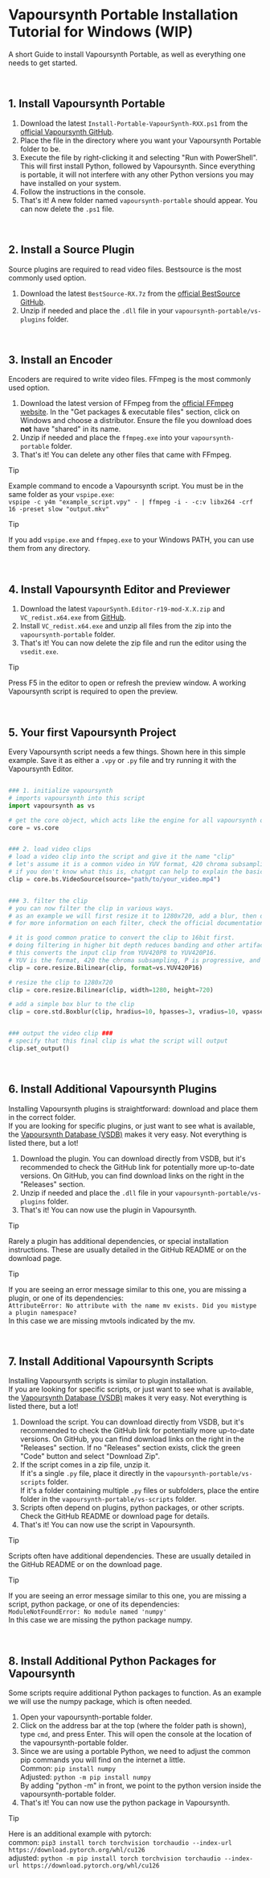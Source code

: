 # Vapoursynth Portable Installation Tutorial for Windows (WIP)
A short Guide to install Vapoursynth Portable, as well as everything one needs to get started.

<br />

## 1. Install Vapoursynth Portable
1. Download the latest `Install-Portable-VapourSynth-RXX.ps1` from the [official Vapoursynth GitHub](https://github.com/vapoursynth/vapoursynth/releases).
2. Place the file in the directory where you want your Vapoursynth Portable folder to be.
3. Execute the file by right-clicking it and selecting "Run with PowerShell". This will first install Python, followed by Vapoursynth. Since everything is portable, it will not interfere with any other Python versions you may have installed on your system.
4. Follow the instructions in the console.
5. That's it! A new folder named `vapoursynth-portable` should appear. You can now delete the `.ps1` file.

<br />

## 2. Install a Source Plugin
Source plugins are required to read video files. Bestsource is the most commonly used option.
1. Download the latest `BestSource-RX.7z` from the [official BestSource GitHub](https://github.com/vapoursynth/bestsource/releases).
2. Unzip if needed and place the `.dll` file in your `vapoursynth-portable/vs-plugins` folder.

<br />

## 3. Install an Encoder
Encoders are required to write video files. FFmpeg is the most commonly used option.
1. Download the latest version of FFmpeg from the [official FFmpeg website](https://ffmpeg.org/download.html). In the "Get packages & executable files" section, click on Windows and choose a distributor. Ensure the file you download does __not__ have "shared" in its name.
2. Unzip if needed and place the `ffmpeg.exe` into your `vapoursynth-portable` folder.
3. That's it! You can delete any other files that came with FFmpeg.
 
> [!TIP]
> Example command to encode a Vapoursynth script. You must be in the same folder as your `vspipe.exe`:  
> `vspipe -c y4m "example_script.vpy" - | ffmpeg -i - -c:v libx264 -crf 16 -preset slow "output.mkv"`

> [!TIP]
> If you add `vspipe.exe` and `ffmpeg.exe` to your Windows PATH, you can use them from any directory.

<br />

## 4. Install Vapoursynth Editor and Previewer
1. Download the latest `VapourSynth.Editor-r19-mod-X.X.zip` and `VC_redist.x64.exe` from [GitHub](https://github.com/YomikoR/VapourSynth-Editor).
2. Install `VC_redist.x64.exe` and unzip all files from the zip into the `vapoursynth-portable` folder.
3. That's it! You can now delete the zip file and run the editor using the `vsedit.exe`.

> [!TIP]
> Press F5 in the editor to open or refresh the preview window. A working Vapoursynth script is required to open the preview.

<br />

## 5. Your first Vapoursynth Project
Every Vapoursynth script needs a few things. Shown here in this simple example. Save it as either a `.vpy` or `.py` file and try running it with the Vapoursynth Editor.

```python

### 1. initialize vapoursynth
# imports vapoursynth into this script
import vapoursynth as vs

# get the core object, which acts like the engine for all vapoursynth operations
core = vs.core


### 2. load video clips
# load a video clip into the script and give it the name "clip"
# let's assume it is a common video in YUV format, 420 chroma subsampling and a bit depth of 8.
# if you don't know what this is, chatgpt can help to explain the basics.
clip = core.bs.VideoSource(source="path/to/your_video.mp4")


### 3. filter the clip
# you can now filter the clip in various ways.
# as an example we will first resize it to 1280x720, add a blur, then do a format conversion.
# for more information on each filter, check the official documentation: http://www.vapoursynth.com/doc/functions/video/resize.html

# it is good common pratice to convert the clip to 16bit first.
# doing filtering in higher bit depth reduces banding and other artifacts.
# this converts the input clip from YUV420P8 to YUV420P16.
# YUV is the format, 420 the chroma subsampling, P is progressive, and 16 is the bit depth.
clip = core.resize.Bilinear(clip, format=vs.YUV420P16)

# resize the clip to 1280x720
clip = core.resize.Bilinear(clip, width=1280, height=720)

# add a simple box blur to the clip
clip = core.std.Boxblur(clip, hradius=10, hpasses=3, vradius=10, vpasses=3)


### output the video clip ###
# specify that this final clip is what the script will output
clip.set_output()
```

<br />

## 6. Install Additional Vapoursynth Plugins
Installing Vapoursynth plugins is straightforward: download and place them in the correct folder.  
If you are looking for specific plugins, or just want to see what is available, the [Vapoursynth Database (VSDB)](https://vsdb.top/) makes it very easy. Not everything is listed there, but a lot!
1. Download the plugin. You can download directly from VSDB, but it's recommended to check the GitHub link for potentially more up-to-date versions. On GitHub, you can find download links on the right in the "Releases" section.
2. Unzip if needed and place the `.dll` file in your `vapoursynth-portable/vs-plugins` folder.
3. That's it! You can now use the plugin in Vapoursynth.
 
> [!TIP]
> Rarely a plugin has additional dependencies, or special installation instructions. These are usually detailed in the GitHub README or on the download page.

> [!TIP]
> If you are seeing an error message similar to this one, you are missing a plugin, or one of its dependencies:  
> `AttributeError: No attribute with the name mv exists. Did you mistype a plugin namespace?`  
> In this case we are missing mvtools indicated by the mv.

<br />

## 7. Install Additional Vapoursynth Scripts
Installing Vapoursynth scripts is similar to plugin installation.  
If you are looking for specific scripts, or just want to see what is available, the [Vapoursynth Database (VSDB)](https://vsdb.top/) makes it very easy. Not everything is listed there, but a lot!
1. Download the script. You can download directly from VSDB, but it's recommended to check the GitHub link for potentially more up-to-date versions. On GitHub, you can find download links on the right in the "Releases" section. If no "Releases" section exists, click the green "Code" button and select "Download Zip".
3. If the script comes in a zip file, unzip it.  
If it's a single `.py` file, place it directly in the `vapoursynth-portable/vs-scripts` folder.  
If it's a folder containing multiple `.py` files or subfolders, place the entire folder in the `vapoursynth-portable/vs-scripts` folder.
4. Scripts often depend on plugins, python packages, or other scripts. Check the GitHub README or download page for details.
5. That's it! You can now use the script in Vapoursynth.

> [!TIP]
> Scripts often have additional dependencies. These are usually detailed in the GitHub README or on the download page.

> [!TIP]
> If you are seeing an error message similar to this one, you are missing a script, python package, or one of its dependencies:  
> `ModuleNotFoundError: No module named 'numpy'`  
> In this case we are missing the python package numpy.

<br />

## 8. Install Additional Python Packages for Vapoursynth
Some scripts require additional Python packages to function. As an example we will use the numpy package, which is often needed.
1. Open your vapoursynth-portable folder.
2. Click on the address bar at the top (where the folder path is shown), type `cmd`, and press Enter. This will open the console at the location of the vapoursynth-portable folder.
3. Since we are using a portable Python, we need to adjust the common pip commands you will find on the internet a little.  
Common: `pip install numpy`  
Adjusted: `python -m pip install numpy`  
By adding "python -m" in front, we point to the python version inside the vapoursynth-portable folder.
5. That's it! You can now use the python package in Vapoursynth.

> [!TIP]
> Here is an additional example with pytorch:  
> common: `pip3 install torch torchvision torchaudio --index-url https://download.pytorch.org/whl/cu126`  
> adjusted: `python -m pip install torch torchvision torchaudio --index-url https://download.pytorch.org/whl/cu126`
